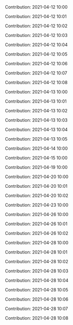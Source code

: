 Contribution: 2021-04-12 10:00

Contribution: 2021-04-12 10:01

Contribution: 2021-04-12 10:02

Contribution: 2021-04-12 10:03

Contribution: 2021-04-12 10:04

Contribution: 2021-04-12 10:05

Contribution: 2021-04-12 10:06

Contribution: 2021-04-12 10:07

Contribution: 2021-04-12 10:08

Contribution: 2021-04-13 10:00

Contribution: 2021-04-13 10:01

Contribution: 2021-04-13 10:02

Contribution: 2021-04-13 10:03

Contribution: 2021-04-13 10:04

Contribution: 2021-04-13 10:05

Contribution: 2021-04-14 10:00

Contribution: 2021-04-15 10:00

Contribution: 2021-04-19 10:00

Contribution: 2021-04-20 10:00

Contribution: 2021-04-20 10:01

Contribution: 2021-04-20 10:02

Contribution: 2021-04-23 10:00

Contribution: 2021-04-26 10:00

Contribution: 2021-04-26 10:01

Contribution: 2021-04-26 10:02

Contribution: 2021-04-28 10:00

Contribution: 2021-04-28 10:01

Contribution: 2021-04-28 10:02

Contribution: 2021-04-28 10:03

Contribution: 2021-04-28 10:04

Contribution: 2021-04-28 10:05

Contribution: 2021-04-28 10:06

Contribution: 2021-04-28 10:07

Contribution: 2021-04-28 10:08

